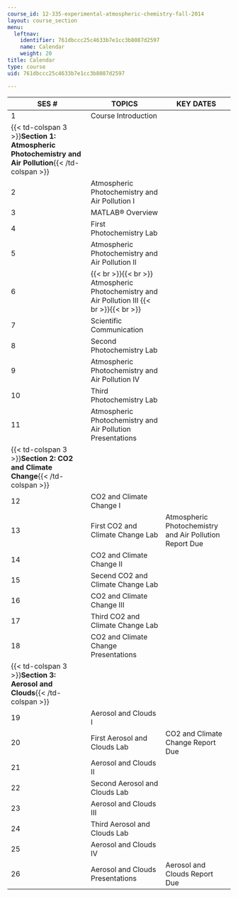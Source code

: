 ```yaml
---
course_id: 12-335-experimental-atmospheric-chemistry-fall-2014
layout: course_section
menu:
  leftnav:
    identifier: 761dbccc25c4633b7e1cc3b8087d2597
    name: Calendar
    weight: 20
title: Calendar
type: course
uid: 761dbccc25c4633b7e1cc3b8087d2597

---
```


| SES # | TOPICS | KEY DATES |
| --- | --- | --- |
| 1 | Course Introduction | &nbsp; |
| {{< td-colspan 3 >}}**Section 1: Atmospheric Photochemistry and Air Pollution**{{< /td-colspan >}} |||
| 2 | Atmospheric Photochemistry and Air Pollution I | &nbsp; |
| 3 | MATLAB® Overview | &nbsp; |
| 4 | First Photochemistry Lab | &nbsp; |
| 5 | Atmospheric Photochemistry and Air Pollution II | &nbsp; |
| 6 |  {{< br >}}{{< br >}} Atmospheric Photochemistry and Air Pollution III {{< br >}}{{< br >}}  | &nbsp; |
| 7 | Scientific Communication | &nbsp; |
| 8 | Second Photochemistry Lab | &nbsp; |
| 9 | Atmospheric Photochemistry and Air Pollution IV | &nbsp; |
| 10 | Third Photochemistry Lab | &nbsp; |
| 11 | Atmospheric Photochemistry and Air Pollution Presentations | &nbsp; |
| {{< td-colspan 3 >}}**Section 2: CO2 and Climate Change**{{< /td-colspan >}} |||
| 12 | CO2 and Climate Change I | &nbsp; |
| 13 | First CO2 and Climate Change Lab | Atmospheric Photochemistry and Air Pollution Report Due |
| 14 | CO2 and Climate Change II | &nbsp; |
| 15 | Secend CO2 and Climate Change Lab | &nbsp; |
| 16 | CO2 and Climate Change III | &nbsp; |
| 17 | Third CO2 and Climate Change Lab | &nbsp; |
| 18 | CO2 and Climate Change Presentations |
| {{< td-colspan 3 >}}**Section 3: Aerosol and Clouds**{{< /td-colspan >}} |||
| 19 | Aerosol and Clouds I | &nbsp; |
| 20 | First Aerosol and Clouds Lab | CO2 and Climate Change Report Due |
| 21 | Aerosol and Clouds II | &nbsp; |
| 22 | Second Aerosol and Clouds Lab | &nbsp; |
| 23 | Aerosol and Clouds III | &nbsp; |
| 24 | Third Aerosol and Clouds Lab | &nbsp; |
| 25 | Aerosol and Clouds IV | &nbsp; |
| 26 | Aerosol and Clouds Presentations | Aerosol and Clouds Report Due